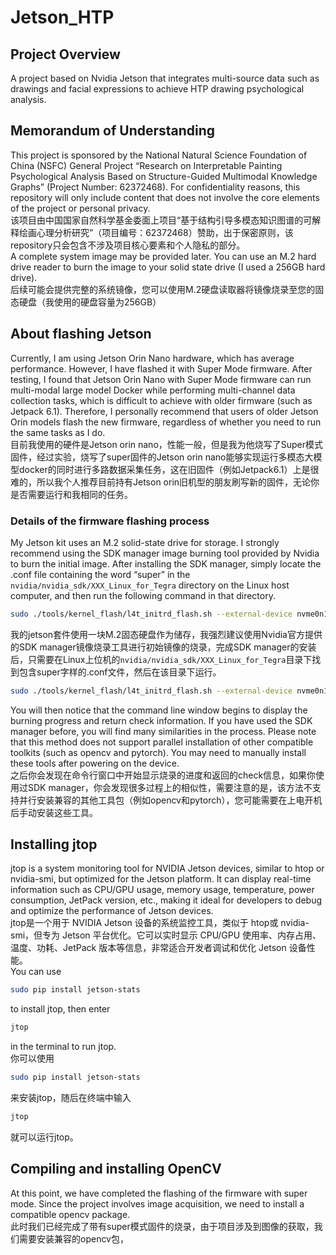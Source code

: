 # Jetson_HTP
## Project Overview
A project based on Nvidia Jetson that integrates multi-source data such as drawings and facial expressions to achieve HTP drawing psychological analysis.
## Memorandum of Understanding
This project is sponsored by the National Natural Science Foundation of China (NSFC) General Project “Research on Interpretable Painting Psychological Analysis Based on Structure-Guided Multimodal Knowledge Graphs” (Project Number: 62372468). For confidentiality reasons, this repository will only include content that does not involve the core elements of the project or personal privacy.  
该项目由中国国家自然科学基金委面上项目“基于结构引导多模态知识图谱的可解释绘画心理分析研究”（项目编号：62372468）赞助，出于保密原则，该repository只会包含不涉及项目核心要素和个人隐私的部分。  
A complete system image may be provided later. You can use an M.2 hard drive reader to burn the image to your solid state drive (I used a 256GB hard drive).  
后续可能会提供完整的系统镜像，您可以使用M.2硬盘读取器将镜像烧录至您的固态硬盘（我使用的硬盘容量为256GB）
## About flashing Jetson
Currently, I am using Jetson Orin Nano hardware, which has average performance. However, I have flashed it with Super Mode firmware. After testing, I found that Jetson Orin Nano with Super Mode firmware can run multi-modal large model Docker while performing multi-channel data collection tasks, which is difficult to achieve with older firmware (such as Jetpack 6.1). Therefore, I personally recommend that users of older Jetson Orin models flash the new firmware, regardless of whether you need to run the same tasks as I do.  
目前我使用的硬件是Jetson orin nano，性能一般，但是我为他烧写了Super模式固件，经过实验，烧写了super固件的Jetson orin nano能够实现运行多模态大模型docker的同时进行多路数据采集任务，这在旧固件（例如Jetpack6.1）上是很难的，所以我个人推荐目前持有Jetson orin旧机型的朋友刷写新的固件，无论你是否需要运行和我相同的任务。
### Details of the firmware flashing process
My Jetson kit uses an M.2 solid-state drive for storage. I strongly recommend using the SDK manager image burning tool provided by Nvidia to burn the initial image. After installing the SDK manager, simply locate the .conf file containing the word “super” in the `nvidia/nvidia_sdk/XXX_Linux_for_Tegra` directory on the Linux host computer, and then run the following command in that directory.  
```bash
sudo ./tools/kernel_flash/l4t_initrd_flash.sh --external-device nvme0n1p1 -c tools/kernel_flash/flash_l4t_t234_nvme.xml -p "-c  bootloader/generic/cfg/flash_t234_qspi.xml" --showlogs --network usb0 jetson-orin-nano-devkit-super internal
```
我的jetson套件使用一块M.2固态硬盘作为储存，我强烈建议使用Nvidia官方提供的SDK manager镜像烧录工具进行初始镜像的烧录，完成SDK manager的安装后，只需要在Linux上位机的`nvidia/nvidia_sdk/XXX_Linux_for_Tegra`目录下找到包含super字样的.conf文件，然后在该目录下运行。  
```bash
sudo ./tools/kernel_flash/l4t_initrd_flash.sh --external-device nvme0n1p1 -c tools/kernel_flash/flash_l4t_t234_nvme.xml -p "-c  bootloader/generic/cfg/flash_t234_qspi.xml" --showlogs --network usb0 jetson-orin-nano-devkit-super internal
```
You will then notice that the command line window begins to display the burning progress and return check information. If you have used the SDK manager before, you will find many similarities in the process. Please note that this method does not support parallel installation of other compatible toolkits (such as opencv and pytorch). You may need to manually install these tools after powering on the device.  
之后你会发现在命令行窗口中开始显示烧录的进度和返回的check信息，如果你使用过SDK manager，你会发现很多过程上的相似性，需要注意的是，该方法不支持并行安装兼容的其他工具包（例如opencv和pytorch），您可能需要在上电开机后手动安装这些工具。
## Installing jtop
jtop is a system monitoring tool for NVIDIA Jetson devices, similar to htop or nvidia-smi, but optimized for the Jetson platform. It can display real-time information such as CPU/GPU usage, memory usage, temperature, power consumption, JetPack version, etc., making it ideal for developers to debug and optimize the performance of Jetson devices.  
jtop是一个用于 ​​NVIDIA Jetson​​ 设备的系统监控工具，类似于 htop或 nvidia-smi，但专为 Jetson 平台优化。它可以实时显示 ​​CPU/GPU 使用率​​、​​内存占用​​、​​温度​​、​​功耗​​、​​JetPack 版本​​等信息，非常适合开发者调试和优化 Jetson 设备性能。  
You can use
```bash
sudo pip install jetson-stats
```
to install jtop, then enter
```bash
jtop
```
in the terminal to run jtop.  
你可以使用
```bash
sudo pip install jetson-stats
```
来安装jtop，随后在终端中输入
```bash
jtop
```
就可以运行jtop。
## Compiling and installing OpenCV
At this point, we have completed the flashing of the firmware with super mode. Since the project involves image acquisition, we need to install a compatible opencv package.  
此时我们已经完成了带有super模式固件的烧录，由于项目涉及到图像的获取，我们需要安装兼容的opencv包，
